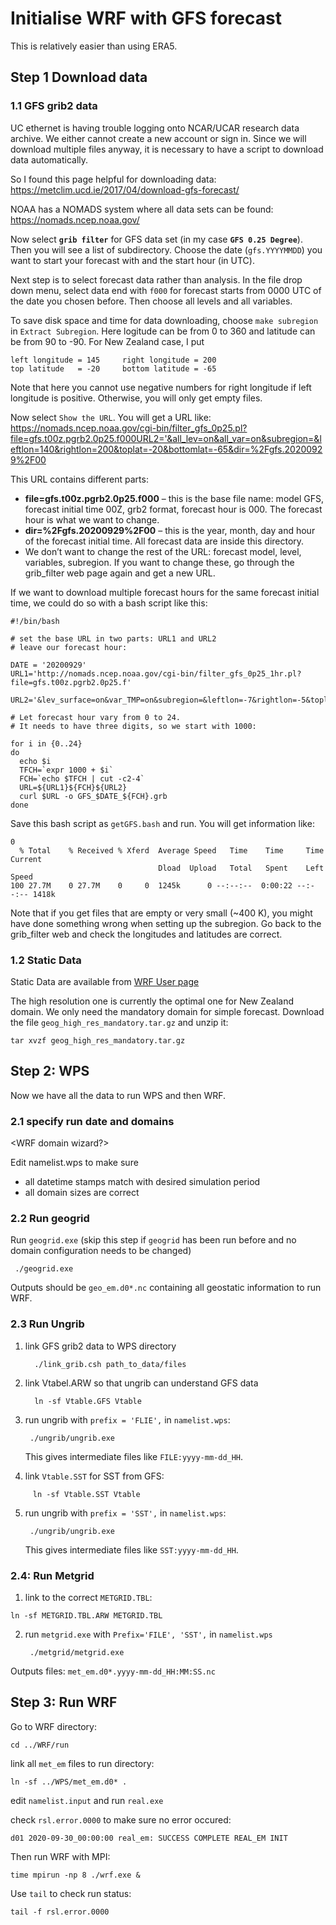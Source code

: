 # Initialise WRF with GFS forecast

This is relatively easier than using ERA5.

## Step 1 Download data

### 1.1 GFS grib2 data

UC ethernet is having trouble logging onto NCAR/UCAR research data archive. We either cannot create a new account or sign in. Since we will download multiple files anyway, it is necessary to have a script to download data automatically.

So I found this page helpful for downloading data: https://metclim.ucd.ie/2017/04/download-gfs-forecast/

NOAA has a NOMADS system where all data sets can be found: https://nomads.ncep.noaa.gov/

Now select **`grib filter`** for GFS data set (in my case **`GFS 0.25 Degree`**). Then you will see a list of subdirectory. Choose the date (`gfs.YYYYMMDD`) you want to start your forecast with and the start hour (in UTC). 

Next step is to select forecast data rather than analysis. In the file drop down menu, select data end with `f000` for forecast starts from 0000 UTC of the date you chosen before. Then choose all levels and all variables. 

To save disk space and time for data downloading, choose `make subregion` in `Extract Subregion`. Here logitude can be from 0 to 360 and latitude can be from 90 to -90. For New Zealand case, I put 
```
left longitude = 145     right longitude = 200
top latitude   = -20     bottom latitude = -65
```

Note that here you cannot use negative numbers for right longitude if left longitude is positive. Otherwise, you will only get empty files. 

Now select `Show the URL`. You will get a URL like:  
https://nomads.ncep.noaa.gov/cgi-bin/filter_gfs_0p25.pl?file=gfs.t00z.pgrb2.0p25.f000URL2='&all_lev=on&all_var=on&subregion=&leftlon=140&rightlon=200&toplat=-20&bottomlat=-65&dir=%2Fgfs.20200929%2F00


This URL contains different parts:

- **file=gfs.t00z.pgrb2.0p25.f000** – this is the base file name: model GFS, forecast initial time 00Z, grb2 format, forecast hour is 000. The forecast hour is what we want to change.
- **dir=%2Fgfs.20200929%2F00** – this is the year, month, day and hour of the forecast initial time. All forecast data are inside this directory.
- We don’t want to change the rest of the URL: forecast model, level, variables, subregion. If you want to change these, go through the grib_filter web page again and get a new URL.

If we want to download multiple forecast hours for the same forecast initial time, we could do so with a bash script like this:

```
#!/bin/bash

# set the base URL in two parts: URL1 and URL2
# leave our forecast hour:

DATE = '20200929'
URL1='http://nomads.ncep.noaa.gov/cgi-bin/filter_gfs_0p25_1hr.pl?file=gfs.t00z.pgrb2.0p25.f'

URL2='&lev_surface=on&var_TMP=on&subregion=&leftlon=-7&rightlon=-5&toplat=54&bottomlat=52&dir=%2Fgfs.'${DATE}'%F00'

# Let forecast hour vary from 0 to 24.
# It needs to have three digits, so we start with 1000:

for i in {0..24}
do
  echo $i
  TFCH=`expr 1000 + $i`
  FCH=`echo $TFCH | cut -c2-4`
  URL=${URL1}${FCH}${URL2}
  curl $URL -o GFS_$DATE_${FCH}.grb
done
```

Save this bash script as `getGFS.bash` and run. You will get information like:
```
0
  % Total    % Received % Xferd  Average Speed   Time    Time     Time  Current
                                 Dload  Upload   Total   Spent    Left  Speed
100 27.7M    0 27.7M    0     0  1245k      0 --:--:--  0:00:22 --:--:-- 1418k
```

Note that if you get files that are empty or very small (~400 K), you might have done something wrong when setting up the subregion. Go back to the grib_filter web and check the longitudes and latitudes are correct.


### 1.2 Static Data
Static Data are available from [WRF User page](https://www2.mmm.ucar.edu/wrf/users/download/get_sources_wps_geog.html)

The high resolution one is currently the optimal one for New Zealand domain. We only need the mandatory domain for simple forecast. Download the file `geog_high_res_mandatory.tar.gz` and unzip it:  
```
tar xvzf geog_high_res_mandatory.tar.gz
```


## Step 2: WPS
Now we have all the data to run WPS and then WRF. 
### 2.1 specify run date and domains
<WRF domain wizard?>


Edit namelist.wps to make sure  
- all datetime stamps match with desired simulation period  
- all domain sizes are correct  

### 2.2 Run geogrid
Run `geogrid.exe` (skip this step if `geogrid` has been run before and no domain configuration needs to be changed)  
  ```
   ./geogrid.exe
  ```

  Outputs should be `geo_em.d0*.nc` containing all geostatic information to run WRF.
### 2.3 Run Ungrib

1. link GFS grib2 data to WPS directory
    ```
      ./link_grib.csh path_to_data/files
    ```
  
2. link Vtabel.ARW so that ungrib can understand GFS data  
    ```
      ln -sf Vtable.GFS Vtable
    ```
  
3. run ungrib with `prefix = 'FLIE',` in `namelist.wps`:    
    ```
     ./ungrib/ungrib.exe
    ```
      This gives intermediate files like ``FILE:yyyy-mm-dd_HH``.  

4. link `Vtable.SST` for SST from GFS:
 ```
      ln -sf Vtable.SST Vtable
   ```
5. run ungrib with `prefix = 'SST',` in `namelist.wps`:    
    ```
     ./ungrib/ungrib.exe
    ```
      This gives intermediate files like ``SST:yyyy-mm-dd_HH``.  


### 2.4: Run Metgrid

1. link to the correct `METGRID.TBL`:
  ```
  ln -sf METGRID.TBL.ARW METGRID.TBL
  ```

2. run `metgrid.exe` with `Prefix='FILE', 'SST',` in `namelist.wps`  
    ```
     ./metgrid/metgrid.exe
    ```
Outputs files: `met_em.d0*.yyyy-mm-dd_HH:MM:SS.nc`

## Step 3: Run WRF

Go to WRF directory:
```
cd ../WRF/run
```
link all `met_em` files to run directory:
```
ln -sf ../WPS/met_em.d0* .
```

edit `namelist.input` and run `real.exe`

check `rsl.error.0000` to make sure no error occured:
```
d01 2020-09-30_00:00:00 real_em: SUCCESS COMPLETE REAL_EM INIT
```

Then run WRF with MPI: 
```
time mpirun -np 8 ./wrf.exe &
```

Use `tail` to check run status:
```
tail -f rsl.error.0000
```

